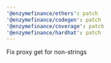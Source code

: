 ```yaml
---
'@enzymefinance/ethers': patch
'@enzymefinance/codegen': patch
'@enzymefinance/coverage': patch
'@enzymefinance/hardhat': patch
---
```


Fix proxy get for non-strings
